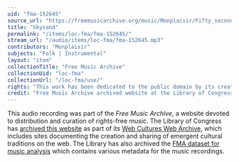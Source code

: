 ```yaml
---
uid: "fma-152645"
source_url: "https://freemusicarchive.org/music/Monplaisir/Fifty_seconds_of_rain/Monplaisir_-_Fifty_seconds_of_rain_-_04_Skysand"
title: "Skysand"
permalink: "/items/loc-fma/fma-152645/"
stream_url: "/audio/items/loc-fma/fma-152645.mp3"
contributors: "Monplaisir"
subjects: "Folk | Instrumental"
layout: "item"
collectionTitle: "Free Music Archive"
collectionUid: "loc-fma"
collectionUrl: "/loc-fma/use/"
rights: "This work has been dedicated to the public domain by its creator, thus is free to use and reuse without restriction. You can copy, modify, distribute and perform the work, even for commercial purposes, all without asking permission. Attribution is recommended but not required."
credit: "Free Music Archive archived website at the Library of Congress, Web Archives Division."
---
```


This audio recording was part of the _Free Music Archive_, a website devoted to distribution and curation of rights-free music. The Library of Congress has [archived this website](https://www.loc.gov/item/lcwaN0026492/) as part of its [Web Cultures Web Archive](https://www.loc.gov/collections/web-cultures-web-archive/about-this-collection/), which includes sites documenting the creation and sharing of emergent cultural traditions on the web. The Library has also archived the [FMA dataset for music analysis](https://catalog.loc.gov/vwebv/search?searchCode=LCCN&searchArg=2018655052&searchType=1&permalink=y) which contains various metadata for the music recordings.
